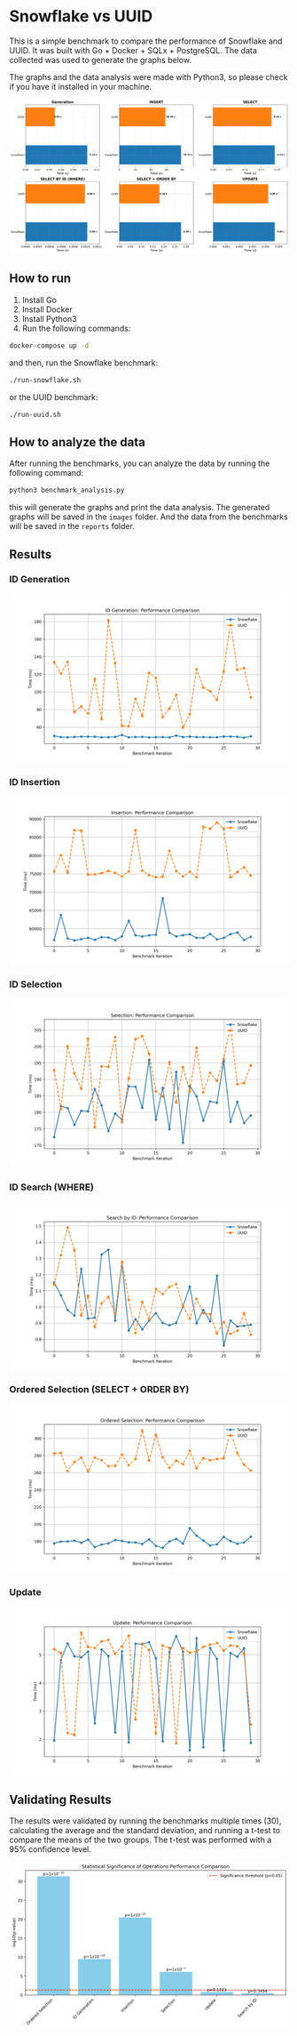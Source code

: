 # Snowflake vs UUID

This is a simple benchmark to compare the performance of Snowflake and UUID.
It was built with Go + Docker + SQLx + PostgreSQL. The data collected was used to generate the graphs below.

The graphs and the data analysis were made with Python3, so please check if you have it installed in your machine.

<img src="https://github.com/josethz00/snowflake-vs-uuid/blob/main/images/benchmark_comparison.png?raw=True" />

## How to run

1. Install Go
2. Install Docker
3. Install Python3
4. Run the following commands:

```bash
docker-compose up -d
```

and then, run the Snowflake benchmark:

```bash
./run-snowflake.sh
```

or the UUID benchmark:

```bash
./run-uuid.sh
```

## How to analyze the data

After running the benchmarks, you can analyze the data by running the following command:

```bash
python3 benchmark_analysis.py
```

this will generate the graphs and print the data analysis. The generated graphs will be saved in the `images` folder. And the data from the benchmarks will be saved in the `reports` folder.

## Results

### ID Generation

<img src="https://github.com/josethz00/snowflake-vs-uuid/blob/main/images/idgeneration.png?raw=True" />

### ID Insertion

<img src="https://github.com/josethz00/snowflake-vs-uuid/blob/main/images/insertion.png?raw=True" />

### ID Selection

<img src="https://github.com/josethz00/snowflake-vs-uuid/blob/main/images/selection.png?raw=True" />

### ID Search (WHERE)

<img src="https://github.com/josethz00/snowflake-vs-uuid/blob/main/images/search.png?raw=True" />

### Ordered Selection (SELECT + ORDER BY)

<img src="https://github.com/josethz00/snowflake-vs-uuid/blob/main/images/ordered_selection_improved.png?raw=True" />

### Update

<img src="https://github.com/josethz00/snowflake-vs-uuid/blob/main/images/update.png?raw=True" />

## Validating Results

The results were validated by running the benchmarks multiple times (30), calculating the average and the standard deviation, and running a t-test to compare the means of the two groups. The t-test was performed with a 95% confidence level.

<img src="https://github.com/josethz00/snowflake-vs-uuid/blob/main/images/statistical_significance.png?raw=True" />